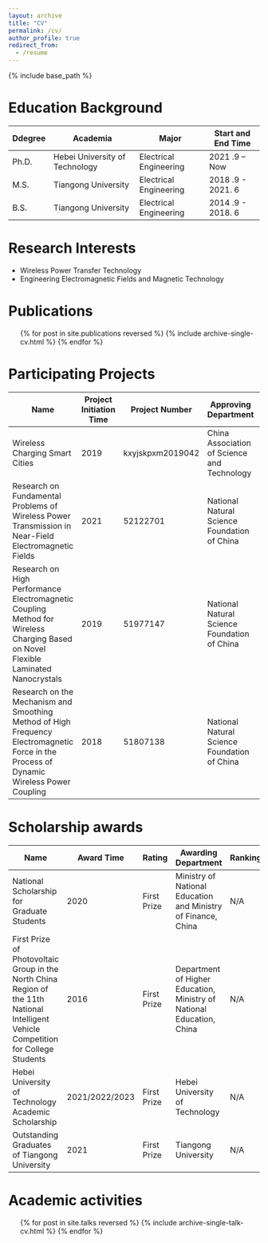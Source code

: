 ```yaml
---
layout: archive
title: "CV"
permalink: /cv/
author_profile: true
redirect_from:
  - /resume
---
```


{% include base_path %}





Education Background
======

| Ddegree | Academia                       | Major                  | Start and End Time |
| ------- | ------------------------------ | ---------------------- | ------------------ |
| Ph.D.   | Hebei University of Technology | Electrical Engineering | 2021 .9 – Now      |
| M.S.    | Tiangong University            | Electrical Engineering | 2018 .9 - 2021. 6  |
| B.S.    | Tiangong University            | Electrical Engineering | 2014 .9 - 2018. 6  |

Research Interests
======
- Wireless Power Transfer Technology
- Engineering Electromagnetic Fields and Magnetic Technology

Publications
======
  <ul>{% for post in site.publications reversed %}
    {% include archive-single-cv.html %}
  {% endfor %}</ul>

Participating Projects
======

| Name                                                         | Project Initiation Time | Project Number   | Approving Department                         | Ranking                |
| ------------------------------------------------------------ | ----------------------- | ---------------- | -------------------------------------------- | ---------------------- |
| Wireless Charging Smart Cities                               | 2019                    | kxyjskpxm2019042 | China Association of Science and Technology  | First chair            |
| Research  on  Fundamental  Problems  of  Wireless  Power  Transmission  in  Near-Field Electromagnetic Fields | 2021                    | 52122701         | National Natural Science Foundation of China | Unranked (PhD project) |
| Research on High Performance Electromagnetic Coupling Method for Wireless Charging Based on Novel Flexible Laminated Nanocrystals | 2019                    | 51977147         | National Natural Science Foundation of China | Fifth lead researcher  |
| Research on the Mechanism and Smoothing Method of High Frequency Electromagnetic Force in the Process of Dynamic Wireless Power Coupling | 2018                    | 51807138         | National Natural Science Foundation of China | Unranked (MSc)         |

Scholarship awards
======

| Name                                                         | Award Time     | Rating      | Awarding Department                                          | Ranking |
| ------------------------------------------------------------ | -------------- | ----------- | ------------------------------------------------------------ | ------- |
| National Scholarship for Graduate Students                   | 2020           | First Prize | Ministry of National Education and Ministry of Finance, China | N/A     |
| First Prize of Photovoltaic Group in the North China Region of the 11th National Intelligent Vehicle Competition for College Students | 2016           | First Prize | Department of Higher Education, Ministry of National Education, China | N/A     |
| Hebei University of Technology Academic Scholarship          | 2021/2022/2023 | First Prize | Hebei University of Technology                               | N/A     |
| Outstanding Graduates of Tiangong University                 | 2021           | First Prize | Tiangong University                                          | N/A     |

Academic activities
======

  <ul>{% for post in site.talks reversed %}
    {% include archive-single-talk-cv.html  %}
  {% endfor %}</ul>

